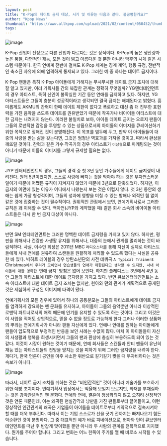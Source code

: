 ```yaml
---
layout: post
title: "K-Pop의 데이트 금지 대상, 시기 및 이유는 다음과 같다. 불공평한가요?"
author: "Kpop News"
thumbnail: "https://www.allkpop.com/upload/2021/02/content/050452/thumb/1612518734-edhyu.jpg"
tags: 
---
```



![image](https://www.allkpop.com/upload/2021/02/content/050452/1612518734-edhyu.jpg)

K-Pop 산업이 진정으로 다른 산업과 다르다는 것은 상식이다. K-Pop의 높은 생산량과 높은 품질, 다면적인 재능, 모든 것이 밝고 아름다운 것 뿐만 아니라 막후의 시계 같은 시스템 때문이다. 한국 연예계 전반에 걸쳐도 K-Pop 세계는 징계 계약, 행동 규정, 전반적인 축소된 자유에 의해 엄격하게 통제되고 있다. 그러한 예 중 하나는 데이트 금지이다.

K-Pop 팬들은 특히 K-Pop 아이돌에게 가해지는 무시무시한 데이트 금지 조치에 대해 잘 알고 있지만, 여러 기획사들 간의 복잡한 관계는 정확히 무엇일까? YG엔터테인먼트의 경우 아티스트, 특히 신인이 불확실한 기간 동안 연애를 금지하고 있다. 하지만, YG 아티스트들은 그들이 충분히 성공적이라고 생각되면 결국 금지는 해제된다고 밝혔다. 흥미롭게도 AKMU의 찬혁이 한때 데이트 제한이 없다고 폭로하고 대신 좀 더 진부한 표현력을 가진 음악을 쓰도록 데이트를 권유받았기 때문에 작곡가나 비아이돌 아티스트에 대한 금지는 내려지지 않는다. 이러한 불일치로 보아, 아이돌 데이트 금지는 오로지 팬들이 그들의 로맨틱한 감정을 투영할 수 있는 상품으로서의 아이돌의 이미지를 큐레이션하기 위한 목적으로 정해진 것이 분명해진다. 이 목표를 염두에 두고, 만약 이 아이돌들이 대중의 사랑을 받는 삶을 갖는다면, 그것은 엄청난 역효과를 가져올 것이고, 따라서 환상을 깨뜨릴 것이다. 찬혁과 같은 가수·작곡가의 경우 아티스트가 `이상형`으로 마케팅되는 것이 아니기 때문에 이들의 이미지를 그렇게 규제할 필요는 없다.

![image](https://www.allkpop.com/upload/2021/02/content/050500/1612519247-15fc7f5128965a3a47570884811.jpg)

JYP 엔터테인먼트의 경우, 그들의 경력 중 첫 3년 동안 가수들에게 데이트 금지령이 내려진다. 원래 5년이었지만, 스스로 사랑에 빠지는 것을 막아야 하는 것은 부자연스러운 일이기 때문에 어쨌든 규칙이 지켜지지 않았기 때문에 3년으로 단축되었다. 하지만, 이 금지의 이면에 있는 이유가 어디에서 나왔는지 보는 것은 어렵지 않다. 첫 3년 동안의 생애는 쉽게 가장 형성적이며, 그들의 성과에 영향을 미칠 수 있는 방해나 외적인 힘 없이 같은 것에 집중하는 것이 필수적이다. 권위적인 관점에서 보면, 연예기획사로서 그러한 규칙은 꽤 이해할 수 있다. 백아연(JYP와 계약했을 때) 같은 회사 소속의 비아이돌 아티스트들은 다시 한 번 금지 대상이 아니다.

![image](https://www.allkpop.com/upload/2021/02/content/050453/1612518807-kai-krystal.jpg)

반면 SM 엔터테인먼트는 그러한 명백한 데이트 금지령을 가지고 있지 않다. 하지만, 평판을 위해서나 건강한 사생활 유지를 위해서나, 대중의 눈에서 관계를 멀리하는 것이 바람직하다. 사실, 이수만 회장은 2011년 MBC `라디오스타`를 통해 자신이 실제로 아티스트들에게 사내 연애를 권유하여 스캔들을 원활하게 처리할 수 있도록 했다는 사실을 공유한 바 있다. 빅히트 레이블의 경우 방탄소년단의 사전 데뷔곡 `A Typical Trainer`s Christmas`에서 우리가 모이면서 연습생들의 연애가 제한된다고 생각할 수 있지만, 사내 아이돌에 대한 명확한 `연애 금지` 방침은 없어 보인다. 하지만 플레디스는 3년에서 4년 동안 그들의 아티스트에 대한 데이트 금지령을 가지고 있다. 반면 큐브엔터테인먼트는 소속 아티스트에 대한 데이트 금지 조치는 없지만, 현아와 던의 관계가 계획적으로 공개된 것은 세심하게 구성된 이미지에 타격이 됐다.

연예기획사의 모든 경우에 있어서 하나의 공통분모는 그들의 아티스트에게 데이트 금지를 엄격하게 강요하는 팬 문화를 유지하고, 아이돌이 그들의 음악뿐만 아니라 이상적인 로맨틱 파트너로서의 매력 때문에 인기를 유지할 수 있도록 하는 것이다. 그리고 이것은 이 사업을 적어도 상업적으로, 믿을 수 없을 정도로 가능하게 한다.그러나 이러한 상품화의 뿌리는 연예기획사가 아니라 팬들 자신에게 있다. 연애나 연애를 원하는 아이돌에게 팬들이 압도적으로 부정적인 반응을 보인 사례는 수없이 많다. 마치 이 아이돌들이 자신의 사생활과 행복을 희생시키면서 그들의 팬과 환상에 충실히 부응하도록 되어 있는 것 같다. 이것이 시장이 원하는 것이기 때문에, 연예 회사들은 스캔들과 안티 팬들이 유난히 재능 있는 아티스트들의 전망을 망치는 것을 피하기 위해 그러한 금지령을 내려야 한다. 게다가, 한국 언론이 공인을 아주 사소한 위반으로 갈기갈기 찢을 때 무자비하다는 것은 속보가 아니다.

![image](https://www.allkpop.com/upload/2021/02/content/050509/1612519781-my-post-2021-02-05t153900.jpg)

따라서, 데이트 금지 조치를 취하는 것은 "비인간적인" 것이 아니라 예술가를 보호하기 위한 예방 조치이다. 연예기획사 입장에서는 억울해 보일지 모르지만, 화재를 부채질하는 것은 강박관념적인 팬 문화다. 연애와 연애, 결혼이 정상화되지 않고 오히려 선정적인 것은 언론 때문인데, 이는 왜곡된 현실감각과 낭만을 가진 팬들로부터 끌어들이고, 이런 정상적인 인간관계의 왜곡은 기업들이 아이돌을 데이트로부터 계약적으로 결속시켜야 할 때를 더욱 부추긴다. 따라서 이는 기업 스스로가 선을 긋기 전까지는 빠져나오기 힘든 악순환인 것이 분명하다. 그 중 대표적인 예가 바로 피네이션으로, 현아와 던이 큐브엔터테인먼트를 떠난 후 반갑게 맞이했을 뿐만 아니라 두 사람의 관계를 전폭적으로 지지했다. 뭔가를 주어야 합니다. 그리고 변화는 어느 한쪽이 주기를 깰 때 비로소 시작될 수 있습니다.
